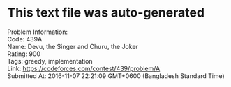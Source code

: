 # This text file was auto-generated  
  
Problem Information:  
Code: 439A  
Name: Devu, the Singer and Churu, the Joker  
Rating: 900  
Tags: greedy, implementation  
Link: https://codeforces.com/contest/439/problem/A  
Submitted At: 2016-11-07 22:21:09 GMT+0600 (Bangladesh Standard Time)  
